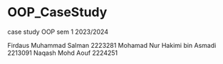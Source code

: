 # OOP_CaseStudy
case study OOP sem 1 2023/2024

Firdaus Muhammad Salman 2223281
Mohamad Nur Hakimi bin Asmadi 2213091
Naqash Mohd Aouf 2224251
